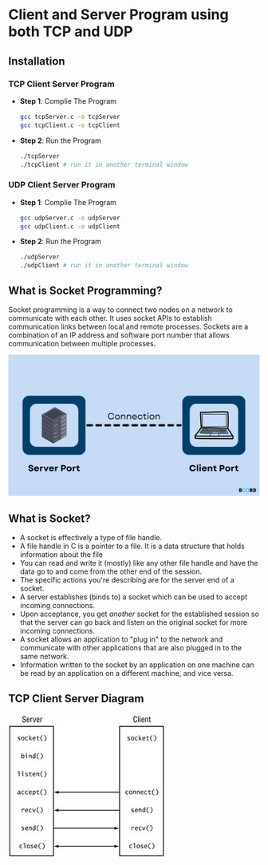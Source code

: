 # Client and Server Program using both TCP and UDP

## Installation

### TCP Client Server Program

* **Step 1**: Complie The Program
  ```bash
  gcc tcpServer.c -o tcpServer 
  gcc tcpClient.c -o tcpClient 
  ```
* **Step 2**: Run the Program
  ```bash
  ./tcpServer
  ./tcpClient # run it in another terminal window
  ```

### UDP Client Server Program

* **Step 1**: Complie The Program

  ```bash
  gcc udpServer.c -o udpServer 
  gcc udpClient.c -o udpClient 
  ```
* **Step 2**: Run the Program

  ```bash
  ./udpServer
  ./udpClient # run it in another terminal window
  ```

## What is Socket Programming?

Socket programming is a way to connect two nodes on a network to communicate with each other. It uses socket APIs to establish communication links between local and remote processes. Sockets are a combination of an IP address and software port number that allows communication between multiple processes.

![socket-programming](./assets/Socket-Programming.png)

## What is Socket?

* A socket is effectively a type of file handle.
* A file handle in C is a pointer to a file. It is a data structure that holds information about the file
* You can read and write it (mostly) like any other file handle and have the data go to and come from the other end of the session.
* The specific actions you're describing are for the server end of a socket.
* A server establishes (binds to) a socket which can be used to accept incoming connections.
* Upon acceptance, you get *another* socket for the established session so that the server can go back and listen on the original socket for more incoming connections.
* A socket allows an application to "plug in" to the network and communicate with other applications that are also plugged in to the same network.
* Information written to the socket by an application on one machine can be read by an application on a different machine, and vice versa.

## TCP Client Server Diagram

![tcp-client-server](./assets/tcp_server_client.png)
